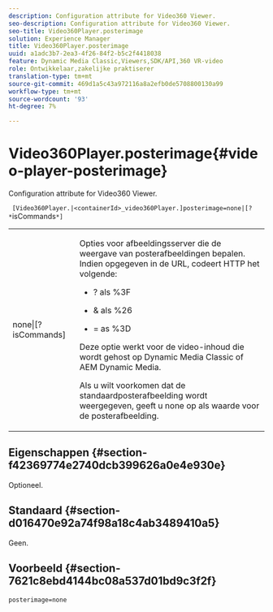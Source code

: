 ```yaml
---
description: Configuration attribute for Video360 Viewer.
seo-description: Configuration attribute for Video360 Viewer.
seo-title: Video360Player.posterimage
solution: Experience Manager
title: Video360Player.posterimage
uuid: a1adc3b7-2ea3-4f26-84f2-b5c2f4418038
feature: Dynamic Media Classic,Viewers,SDK/API,360 VR-video
role: Ontwikkelaar,zakelijke praktiserer
translation-type: tm+mt
source-git-commit: 469d1a5c43a972116a8a2efb0de5708800130a99
workflow-type: tm+mt
source-wordcount: '93'
ht-degree: 7%

---
```



# Video360Player.posterimage{#video-player-posterimage}

Configuration attribute for Video360 Viewer.

` [Video360Player.|<containerId>_video360Player.]posterimage=none|[? *`isCommands`*]`

<table id="table_C616483932C2482CA9794DDD7313FD7C"> 
 <tbody> 
  <tr> 
   <td colname="col1"> <p> <span class="codeph"> none|[?<span class="varname"> isCommands</span>]</span> </p> </td> 
   <td colname="col2"> <p> Opties voor afbeeldingsserver die de weergave van posterafbeeldingen bepalen. Indien opgegeven in de URL, codeert HTTP het volgende: </p> <p> 
     <ul id="ul_B38A687CEFE64C68A0B2C227A68A458F"> 
      <li id="li_E7AE1BDAC17E49E0B7ACF89C5C0529F0"> <p> <span class="codeph"> ?</span> als  <span class="codeph"> %3F</span> </p> </li> 
      <li id="li_391CCF067F734480B2B4AFC9760C479A"> <p> <span class="codeph"> &amp;</span> als  <span class="codeph"> %26</span> </p> </li> 
      <li id="li_6824B66A55554C5A8B12874DCF5BFAEE"> <p> <span class="codeph"> =</span> as  <span class="codeph"> %3D</span> </p> </li> 
     </ul> </p> <p> Deze optie werkt voor de video-inhoud die wordt gehost op Dynamic Media Classic of AEM Dynamic Media. </p> <p>Als u wilt voorkomen dat de standaardposterafbeelding wordt weergegeven, geeft u <span class="codeph"> none</span> op als waarde voor de posterafbeelding. </p> </td> 
  </tr> 
 </tbody> 
</table>

## Eigenschappen {#section-f42369774e2740dcb399626a0e4e930e}

Optioneel.

## Standaard {#section-d016470e92a74f98a18c4ab3489410a5}

Geen.

## Voorbeeld {#section-7621c8ebd4144bc08a537d01bd9c3f2f}

```
posterimage=none
```

